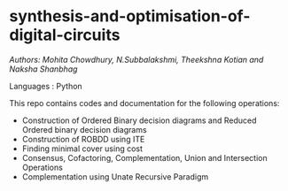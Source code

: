 # synthesis-and-optimisation-of-digital-circuits
_Authors: Mohita Chowdhury, N.Subbalakshmi, Theekshna Kotian and Naksha Shanbhag_

Languages : Python

This repo contains codes and documentation for the following operations:
* Construction of Ordered Binary decision diagrams and Reduced Ordered binary decision diagrams
* Construction of ROBDD using ITE
* Finding minimal cover using cost
* Consensus, Cofactoring, Complementation, Union and Intersection Operations
* Complementation using Unate Recursive Paradigm
